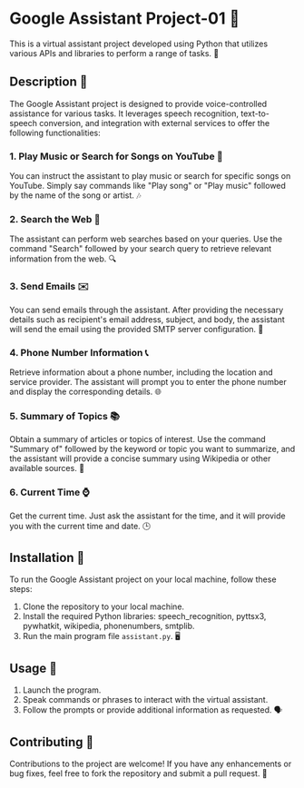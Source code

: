 # Google Assistant Project-01 🤖

This is a virtual assistant project developed using Python that utilizes various APIs and libraries to perform a range of tasks. 🎉

## Description 📝

The Google Assistant project is designed to provide voice-controlled assistance for various tasks. It leverages speech recognition, text-to-speech conversion, and integration with external services to offer the following functionalities: 

### 1. Play Music or Search for Songs on YouTube 🎵

You can instruct the assistant to play music or search for specific songs on YouTube. Simply say commands like "Play song" or "Play music" followed by the name of the song or artist. 🎶

### 2. Search the Web 🔎

The assistant can perform web searches based on your queries. Use the command "Search" followed by your search query to retrieve relevant information from the web. 🔍

### 3. Send Emails ✉️

You can send emails through the assistant. After providing the necessary details such as recipient's email address, subject, and body, the assistant will send the email using the provided SMTP server configuration. 📧

### 4. Phone Number Information 📞

Retrieve information about a phone number, including the location and service provider. The assistant will prompt you to enter the phone number and display the corresponding details. 🌐

### 5. Summary of Topics 📚

Obtain a summary of articles or topics of interest. Use the command "Summary of" followed by the keyword or topic you want to summarize, and the assistant will provide a concise summary using Wikipedia or other available sources. 📰

### 6. Current Time ⌚

Get the current time. Just ask the assistant for the time, and it will provide you with the current time and date. 🕒

## Installation 🚀

To run the Google Assistant project on your local machine, follow these steps:

1. Clone the repository to your local machine.
2. Install the required Python libraries: speech_recognition, pyttsx3, pywhatkit, wikipedia, phonenumbers, smtplib.
3. Run the main program file `assistant.py`. 🖥️

## Usage 🎈

1. Launch the program.
2. Speak commands or phrases to interact with the virtual assistant.
3. Follow the prompts or provide additional information as requested. 🗣️

## Contributing 🤝

Contributions to the project are welcome! If you have any enhancements or bug fixes, feel free to fork the repository and submit a pull request. 🌟



